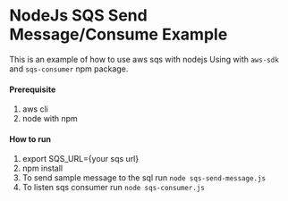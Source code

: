 # NodeJs SQS Send Message/Consume Example

This is an example of how to use aws sqs with nodejs Using with `aws-sdk` and `sqs-consumer` 
npm package.

#### Prerequisite

1. aws cli
2. node with npm

#### How to run

1. export SQS_URL={your sqs url}
2. npm install
3. To send sample message to the sql run `node sqs-send-message.js`
4. To listen sqs consumer run `node sqs-consumer.js`



